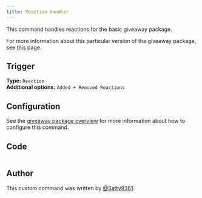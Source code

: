 ```yaml
---
title: Reaction Handler
---
```


This command handles reactions for the basic giveaway package.

For more information about this particular version of the giveaway package, see [this](overview) page.

## Trigger

**Type:** `Reaction`<br />
**Additional options:** `Added + Removed Reactions`

## Configuration

See the [giveaway package overview](overview/#configuration) for more information about how to configure this command.

## Code

```gotmpl file=../../../../src/giveaway/basic/reaction_handler.go.tmpl

```

## Author

This custom command was written by [@Satty9361](https://github.com/Satty9361).
